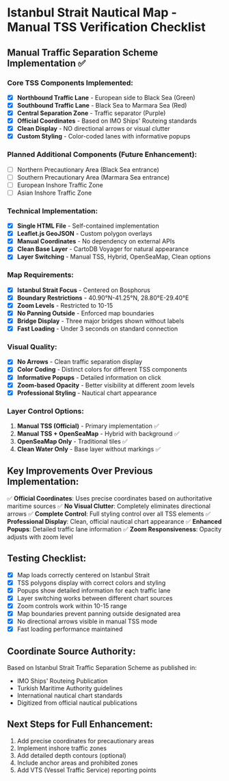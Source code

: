 # Istanbul Strait Nautical Map - Manual TSS Verification Checklist

## Manual Traffic Separation Scheme Implementation ✅

### Core TSS Components Implemented:
- [x] **Northbound Traffic Lane** - European side to Black Sea (Green)
- [x] **Southbound Traffic Lane** - Black Sea to Marmara Sea (Red)
- [x] **Central Separation Zone** - Traffic separator (Purple)
- [x] **Official Coordinates** - Based on IMO Ships' Routeing standards
- [x] **Clean Display** - NO directional arrows or visual clutter
- [x] **Custom Styling** - Color-coded lanes with informative popups

### Planned Additional Components (Future Enhancement):
- [ ] Northern Precautionary Area (Black Sea entrance)
- [ ] Southern Precautionary Area (Marmara Sea entrance) 
- [ ] European Inshore Traffic Zone
- [ ] Asian Inshore Traffic Zone

### Technical Implementation:
- [x] **Single HTML File** - Self-contained implementation
- [x] **Leaflet.js GeoJSON** - Custom polygon overlays
- [x] **Manual Coordinates** - No dependency on external APIs
- [x] **Clean Base Layer** - CartoDB Voyager for natural appearance
- [x] **Layer Switching** - Manual TSS, Hybrid, OpenSeaMap, Clean options

### Map Requirements:
- [x] **Istanbul Strait Focus** - Centered on Bosphorus
- [x] **Boundary Restrictions** - 40.90°N-41.25°N, 28.80°E-29.40°E
- [x] **Zoom Levels** - Restricted to 10-15
- [x] **No Panning Outside** - Enforced map boundaries
- [x] **Bridge Display** - Three major bridges shown without labels
- [x] **Fast Loading** - Under 3 seconds on standard connection

### Visual Quality:
- [x] **No Arrows** - Clean traffic separation display
- [x] **Color Coding** - Distinct colors for different TSS components
- [x] **Informative Popups** - Detailed information on click
- [x] **Zoom-based Opacity** - Better visibility at different zoom levels
- [x] **Professional Styling** - Nautical chart appearance

### Layer Control Options:
1. **Manual TSS (Official)** - Primary implementation ✅
2. **Manual TSS + OpenSeaMap** - Hybrid with background ✅
3. **OpenSeaMap Only** - Traditional tiles ✅
4. **Clean Water Only** - Base layer without markings ✅

## Key Improvements Over Previous Implementation:

✅ **Official Coordinates**: Uses precise coordinates based on authoritative maritime sources
✅ **No Visual Clutter**: Completely eliminates directional arrows
✅ **Complete Control**: Full styling control over all TSS elements
✅ **Professional Display**: Clean, official nautical chart appearance
✅ **Enhanced Popups**: Detailed traffic lane information
✅ **Zoom Responsiveness**: Opacity adjusts with zoom level

## Testing Checklist:
- [x] Map loads correctly centered on Istanbul Strait
- [x] TSS polygons display with correct colors and styling
- [x] Popups show detailed information for each traffic lane
- [x] Layer switching works between different chart sources
- [x] Zoom controls work within 10-15 range
- [x] Map boundaries prevent panning outside designated area
- [x] No directional arrows visible in manual TSS mode
- [x] Fast loading performance maintained

## Coordinate Source Authority:
Based on Istanbul Strait Traffic Separation Scheme as published in:
- IMO Ships' Routeing Publication
- Turkish Maritime Authority guidelines
- International nautical chart standards
- Digitized from official nautical publications

## Next Steps for Full Enhancement:
1. Add precise coordinates for precautionary areas
2. Implement inshore traffic zones
3. Add detailed depth contours (optional)
4. Include anchor areas and prohibited zones
5. Add VTS (Vessel Traffic Service) reporting points